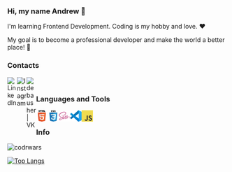### Hi, my name Andrew 👋 

I'm learning Frontend Development. Coding is my hobby and love. ❤️

My goal is to become a professional developer and make the world a better place! 💪

### Contacts

[<img align="left" alt="LinkedIn" width="22px" src="https://cdn.jsdelivr.net/npm/simple-icons@v3/icons/linkedin.svg" />][linkedin]
[<img align="left" alt="Instagram" width="22px" src="https://cdn.jsdelivr.net/npm/simple-icons@v3/icons/telegram.svg" />][telegram]
[<img align="left" alt="debausher | VK" width="22px" src="https://cdn.jsdelivr.net/npm/simple-icons@v3/icons/vk.svg" />][vk]

</br>

### Languages and Tools

<!-- <img align="left" alt="React" width="26px" src="https://raw.githubusercontent.com/github/explore/80688e429a7d4ef2fca1e82350fe8e3517d3494d/topics/react/react.png" /> -->
<img align="left" alt="HTML5" width="26px" src="https://raw.githubusercontent.com/github/explore/80688e429a7d4ef2fca1e82350fe8e3517d3494d/topics/html/html.png" />
<img align="left" alt="CSS3" width="26px" src="https://raw.githubusercontent.com/github/explore/80688e429a7d4ef2fca1e82350fe8e3517d3494d/topics/css/css.png" />
<img align="left" alt="Sass" width="26px" src="https://raw.githubusercontent.com/github/explore/80688e429a7d4ef2fca1e82350fe8e3517d3494d/topics/sass/sass.png" />
<img align="left" alt="Visual Studio Code" width="26px" src="https://raw.githubusercontent.com/github/explore/80688e429a7d4ef2fca1e82350fe8e3517d3494d/topics/visual-studio-code/visual-studio-code.png" />
<img align="left" alt="JavaScript" width="26px" src="https://raw.githubusercontent.com/github/explore/80688e429a7d4ef2fca1e82350fe8e3517d3494d/topics/javascript/javascript.png" />

<!-- ![visitor badge](https://visitor-badge.glitch.me/badge?page_id=efremandre.visitor-badge&left_text=My%20Page%20Visitors)   -->
</br>

### Info

![codrwars](https://www.codewars.com/users/efremandre/badges/micro)

[![Top Langs](https://github-readme-stats.vercel.app/api/top-langs/?username=efremandre&layout=compact)](https://github.com/efremandre/github-readme-stats)

</br>

[linkedin]: https://www.linkedin.com/
[telegram]: https://t.me/samodurovv
[vk]: https://vk.com/debausher
